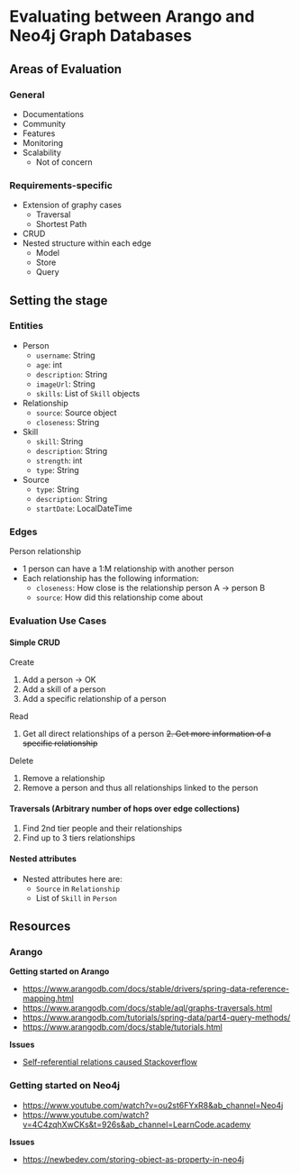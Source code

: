 # Evaluating between Arango and Neo4j Graph Databases

## Areas of Evaluation
### General
- Documentations
- Community
- Features
- Monitoring
- Scalability 
   - Not of concern 

### Requirements-specific
- Extension of graphy cases
  - Traversal
  - Shortest Path
- CRUD 
- Nested structure within each edge
  - Model
  - Store
  - Query

## Setting the stage
### Entities
- Person 
    - `username`: String
    - `age`: int
    - `description`: String
    - `imageUrl`: String
    - `skills`: List of `Skill` objects
- Relationship
    - `source`: Source object
    - `closeness`: String
- Skill
    - `skill`: String
    - `description`: String
    - `strength`: int
    - `type`: String
- Source
    - `type`: String
    - `description`: String
    - `startDate`: LocalDateTime

### Edges
Person relationship
- 1 person can have a 1:M relationship with another person
- Each relationship has the following information:
    - `closeness`: How close is the relationship person A -> person B
    - `source`: How did this relationship come about
    
### Evaluation Use Cases
#### Simple CRUD
Create 
1. Add a person -> OK
2. Add a skill of a person
3. Add a specific relationship of a person

Read
1. Get all direct relationships of a person
~~2. Get more information of a specific relationship~~

Delete
1. Remove a relationship
2. Remove a person and thus all relationships linked to the person

#### Traversals (Arbitrary number of hops over edge collections)
1. Find 2nd tier people and their relationships 
2. Find up to 3 tiers relationships

#### Nested attributes
- Nested attributes here are:
   - `Source` in `Relationship`
   - List of `Skill` in `Person`

## Resources
### Arango
**Getting started on Arango**
- https://www.arangodb.com/docs/stable/drivers/spring-data-reference-mapping.html
- https://www.arangodb.com/docs/stable/aql/graphs-traversals.html
- https://www.arangodb.com/tutorials/spring-data/part4-query-methods/
- https://www.arangodb.com/docs/stable/tutorials.html

**Issues**
- [Self-referential relations caused Stackoverflow](https://issueexplorer.com/issue/arangodb/spring-data/220)
 

### Getting started on Neo4j
- https://www.youtube.com/watch?v=ou2st6FYxR8&ab_channel=Neo4j
- https://www.youtube.com/watch?v=4C4zqhXwCKs&t=926s&ab_channel=LearnCode.academy

**Issues**
- https://newbedev.com/storing-object-as-property-in-neo4j
